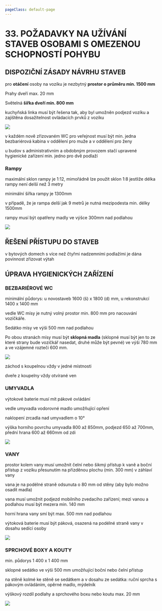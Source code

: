 ```yaml
---
pageClass: default-page
---
```


# 33. POŽADAVKY NA UŽÍVÁNÍ STAVEB OSOBAMI S OMEZENOU SCHOPNOSTÍ POHYBU

## DISPOZIČNÍ ZÁSADY NÁVRHU STAVEB

pro **otáčení** osoby na vozíku je nezbytný **prostor o průměru min. 1500 mm**

Prahy dveří max. 20 mm

Světelná **šířka dveří min. 800 mm**

kuchyňská linka musí být řešena tak, aby byl umožněn podjezd vozíku a zajištěna dosažitelnost ovládacích prvků z vozíku

<img class="centered_image" src="/images/pos/33/linka.jpg" />

v každém nově zřizovaném WC pro veřejnost musí být min. jedna bezbariérová kabina v oddělení pro muže a v oddělení pro ženy

u budov s administrativním a obdobným provozem stačí upravené hygienické zařízení min. jedno pro dvě podlaží

### Rampy

maximální sklon rampy je 1:12, mimořádně lze použít sklon 1:8 jestliže délka rampy není delší než 3 metry

minimální šířka rampy je 1300mm

v případě, že je rampa delší jak 9 metrů je nutná mezipodesta min. délky 1500mm

rampy musí být opatřeny madly ve výšce 300mm nad podlahou

<img class="centered_image" src="/images/pos/33/rampa.jpg" />

## ŘEŠENÍ PŘÍSTUPU DO STAVEB

v bytových domech s více než čtyřmi nadzemními podlažími je dána povinnost zřizovat výtah

## ÚPRAVA HYGIENICKÝCH ZAŘÍZENÍ

### BEZBARIÉROVÉ WC

minimální půdorys: u novostaveb 1600 (š) x 1800 (d) mm, u rekonstrukcí 1400 x 1400 mm

vedle WC mísy je nutný volný prostor min. 800 mm pro nacouvání vozíčkáře.

Sedátko mísy ve výši 500 mm nad podlahou

Po obou stranách mísy musí být **sklopná madla** (sklopné musí být jen to ze které strany bude vozíčkář nasedat, druhé může být pevné) ve výši 780 mm a ve vzájemné rozteči 600 mm.

<img class="centered_image" src="/images/pos/33/wc.jpg" />

záchod s koupelnou vždy v jedné místnosti

dveře z koupelny vždy otvírané ven

### UMYVADLA

výtokové baterie musí mít pákové ovládání

vedle umyvadla vodorovné madlo umožňující opření

naklopení zrcadla nad umyvadlem o 10°

výška horního povrchu umyvadla 800 až 850mm, podjezd 650 až 700mm, přední hrana 600 až 660mm od zdi

<img class="centered_image" src="/images/pos/33/umyvadlo.jpg" />

### VANY

prostor kolem vany musí umožnit čelní nebo šikmý přístup k vaně a boční přístup z vozíku přesunutím na přizděnou plochu (min. 300 mm) v záhlaví vany

vana je na podélné straně odsunuta o 80 mm od stěny (aby bylo možno osadit madla)

vana musí umožnit podjezd mobilního zvedacího zařízení; mezi vanou a podlahou musí být mezera min. 140 mm

horní hrana vany smí být max. 500 mm nad podlahou

výtoková baterie musí být páková, osazená na podélné straně vany v dosahu sedící osoby

<img class="centered_image" src="/images/pos/33/vana.jpg" />

### SPRCHOVÉ BOXY A KOUTY

min. půdorys 1 400 x 1 400 mm

sklopné sedátko ve výši 500 mm umožňující boční nebo čelní přístup

na stěně kolmé ke stěně se sedátkem a v dosahu ze sedátka: ruční sprcha s pákovým ovládáním, opěrné madlo, mýdelník

výškový rozdíl podlahy a sprchového boxu nebo koutu max. 20 mm

<img class="centered_image" src="/images/pos/33/sprchovykout.jpg" />
